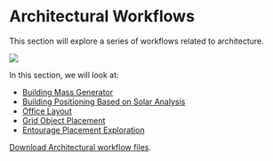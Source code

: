 # Architectural Workflows

This section will explore a series of workflows related to architecture.

![](../../.gitbook/assets/workflows1.png)

In this section, we will look at: 

* [Building Mass Generator](04-02-01_building-mass-generator.md)
* [Building Positioning Based on Solar Analysis](04-02-02_building-positioning-based-on-solar-analysis.md)
* [Office Layout](04-02-03_office-layout.md)
* [Grid Object Placement](04-02-04_grid-object-placement.md)
* [Entourage Placement Exploration](04-02-05_entourage-placement-exploration.md)

[Download Architectural workflow files](https://github.com/DynamoDS/RefineryPrimer/releases/download/samples-v1/04-02_architectural-workflows.zip).

